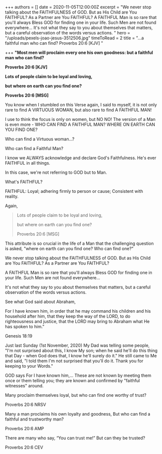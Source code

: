 +++
authors = []
date = 2020-11-05T12:00:00Z
excerpt = "We never stop talking about the FAITHFULNESS of GOD. But as His Child are You FAITHFUL? As a Partner are You FAITHFUL?   A FAITHFUL Man is so rare that you'll always Bless GOD for finding one in your life. Such Men are not found everywhere...   It's not what they say to you about themselves that matters, but a careful observation of the words versus actions. "
hero = "/uploads/pexels-joao-jesus-3512506.jpg"
timeToRead = 2
title = "...a faithful man who can find? Proverbs 20:6 [KJV] "

+++
**"Most men will proclaim every one his own goodness: but a faithful man who can find?**

**Proverbs 20:6 \[KJV\]**

**Lots of people claim to be loyal and loving,**

**but where on earth can you find one?**

**Proverbs 20:6 \[MSG\]**

You know when I stumbled on this Verse again, I said to myself, it is not only rare to find A VIRTUOUS WOMAN, but also rare to find A FAITHFUL MAN!

I use to think the focus is only on women, but NO NO! The version of a Man is even more - WHO CAN FIND A FAITHFUL MAN? WHERE ON EARTH CAN YOU FIND ONE?

Who can find a Virtuous woman...?

Who can find a Faithful Man?

I know we ALWAYS acknowledge and declare God's Faithfulness. He's ever FAITHFUL in all things.

In this case, we're not referring to GOD but to Man.

What's FAITHFUL?

FAITHFUL: Loyal; adhering firmly to person or cause; Consistent with reality.

Again,

> Lots of people claim to be loyal and loving,
>
> but where on earth can you find one?
>
> Proverbs 20:6 \[MSG\]

This attribute is so crucial in the life of a Man that the challenging question is asked, "where on earth can you find one? Who can find one?"

We never stop talking about the FAITHFULNESS of GOD. But as His Child are You FAITHFUL? As a Partner are You FAITHFUL?

A FAITHFUL Man is so rare that you'll always Bless GOD for finding one in your life. Such Men are not found everywhere...

It's not what they say to you about themselves that matters, but a careful observation of the words versus actions.

See what God said about Abraham,

For I  have known him, in order that he may command his  children and his household after him, that they keep the  way of the LORD, to do righteousness and justice, that  the LORD may bring to Abraham what He has spoken to  him.”

Genesis 18:19

Just last Sunday (1st November, 2020) My Dad was telling some people, "I'm not surprised about this, I know My son; when he said he'll do this thing that Day - when God does that, I know he'll surely do it." He still came to Me and said, "I told them I'm not surprised that you'll do it. Thank you for keeping to your Words."

GOD says For I have known him,... These are not known by meeting them once or them telling you; they are known and confirmed by "faithful witnesses" around.

Many proclaim themselves loyal, but who can find one worthy of trust?

Proverbs 20:6 NRSV

Many a man proclaims his own loyalty and goodness, But who can find a faithful and trustworthy man?

Proverbs 20:6 AMP

There are many who say, “You can trust me!” But can they be trusted?

Proverbs 20:6 CEV